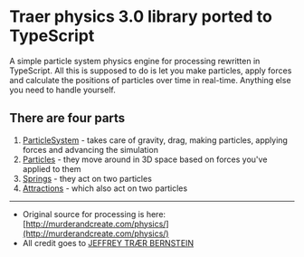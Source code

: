 # Traer physics 3.0 library ported to TypeScript

A simple particle system physics engine for processing rewritten in TypeScript. All this is supposed to do is let you make particles, apply forces and calculate the positions of particles over time in real-time. Anything else you need to handle yourself.

## There are four parts

1. [ParticleSystem](https://github.com/jvanja/traer_ts/blob/main/src/ParticleSystem.ts) - takes care of gravity, drag, making particles, applying forces and advancing the simulation
2. [Particles](https://github.com/jvanja/traer_ts/blob/main/src/Particle.ts) - they move around in 3D space based on forces you've applied to them
3. [Springs](https://github.com/jvanja/traer_ts/blob/main/src/Spring.ts) - they act on two particles
4. [Attractions](https://github.com/jvanja/traer_ts/blob/main/src/Attraction.ts) - which also act on two particles

---
* Original source for processing is here: [http://murderandcreate.com/physics/](http://murderandcreate.com/physics/)
* All credit goes to [JEFFREY TRÆR BERNSTEIN](jeff@traer.cc)
